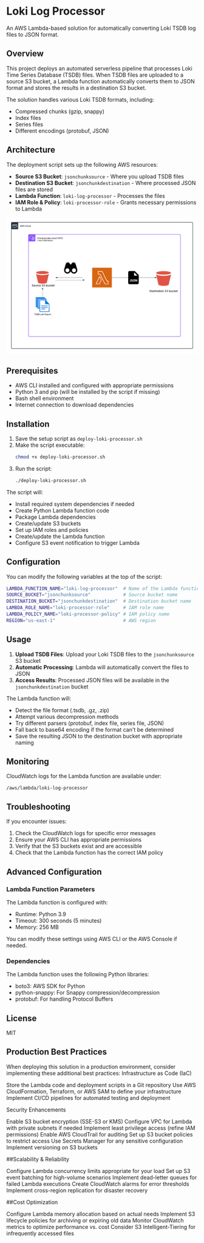 # Loki Log Processor

An AWS Lambda-based solution for automatically converting Loki TSDB log files to JSON format.

## Overview

This project deploys an automated serverless pipeline that processes Loki Time Series Database (TSDB) files. When TSDB files are uploaded to a source S3 bucket, a Lambda function automatically converts them to JSON format and stores the results in a destination S3 bucket.

The solution handles various Loki TSDB formats, including:
- Compressed chunks (gzip, snappy)
- Index files
- Series files
- Different encodings (protobuf, JSON)

## Architecture

The deployment script sets up the following AWS resources:

- **Source S3 Bucket**: `jsonchunksource` - Where you upload TSDB files
- **Destination S3 Bucket**: `jsonchunkdestination` - Where processed JSON files are stored
- **Lambda Function**: `loki-log-processor` - Processes the files
- **IAM Role & Policy**: `loki-processor-role` - Grants necessary permissions to Lambda

![Architecture Diagram](https://github.com/ChaosKyle/loki2splunklambda/blob/main/loki2json.png)

## Prerequisites

- AWS CLI installed and configured with appropriate permissions
- Python 3 and pip (will be installed by the script if missing)
- Bash shell environment
- Internet connection to download dependencies

## Installation

1. Save the setup script as `deploy-loki-processor.sh`
2. Make the script executable:
   ```bash
   chmod +x deploy-loki-processor.sh
   ```
3. Run the script:
   ```bash
   ./deploy-loki-processor.sh
   ```

The script will:
- Install required system dependencies if needed
- Create Python Lambda function code
- Package Lambda dependencies
- Create/update S3 buckets
- Set up IAM roles and policies
- Create/update the Lambda function
- Configure S3 event notification to trigger Lambda

## Configuration

You can modify the following variables at the top of the script:

```bash
LAMBDA_FUNCTION_NAME="loki-log-processor"  # Name of the Lambda function
SOURCE_BUCKET="jsonchunksource"            # Source bucket name
DESTINATION_BUCKET="jsonchunkdestination"  # Destination bucket name
LAMBDA_ROLE_NAME="loki-processor-role"     # IAM role name
LAMBDA_POLICY_NAME="loki-processor-policy" # IAM policy name
REGION="us-east-1"                         # AWS region
```

## Usage

1. **Upload TSDB Files**: Upload your Loki TSDB files to the `jsonchunksource` S3 bucket
2. **Automatic Processing**: Lambda will automatically convert the files to JSON
3. **Access Results**: Processed JSON files will be available in the `jsonchunkdestination` bucket

The Lambda function will:
- Detect the file format (.tsdb, .gz, .zip)
- Attempt various decompression methods
- Try different parsers (protobuf, index file, series file, JSON)
- Fall back to base64 encoding if the format can't be determined
- Save the resulting JSON to the destination bucket with appropriate naming

## Monitoring

CloudWatch logs for the Lambda function are available under:
```
/aws/lambda/loki-log-processor
```

## Troubleshooting

If you encounter issues:

1. Check the CloudWatch logs for specific error messages
2. Ensure your AWS CLI has appropriate permissions
3. Verify that the S3 buckets exist and are accessible
4. Check that the Lambda function has the correct IAM policy

## Advanced Configuration

### Lambda Function Parameters

The Lambda function is configured with:
- Runtime: Python 3.9
- Timeout: 300 seconds (5 minutes)
- Memory: 256 MB

You can modify these settings using AWS CLI or the AWS Console if needed.

### Dependencies

The Lambda function uses the following Python libraries:
- boto3: AWS SDK for Python
- python-snappy: For Snappy compression/decompression
- protobuf: For handling Protocol Buffers

## License
MIT

## Production Best Practices
When deploying this solution in a production environment, consider implementing these additional best practices:
Infrastructure as Code (IaC)

Store the Lambda code and deployment scripts in a Git repository
Use AWS CloudFormation, Terraform, or AWS SAM to define your infrastructure
Implement CI/CD pipelines for automated testing and deployment

Security Enhancements

Enable S3 bucket encryption (SSE-S3 or KMS)
Configure VPC for Lambda with private subnets if needed
Implement least privilege access (refine IAM permissions)
Enable AWS CloudTrail for auditing
Set up S3 bucket policies to restrict access
Use Secrets Manager for any sensitive configuration
Implement versioning on S3 buckets

##Scalability & Reliability

Configure Lambda concurrency limits appropriate for your load
Set up S3 event batching for high-volume scenarios
Implement dead-letter queues for failed Lambda executions
Create CloudWatch alarms for error thresholds
Implement cross-region replication for disaster recovery

##Cost Optimization

Configure Lambda memory allocation based on actual needs
Implement S3 lifecycle policies for archiving or expiring old data
Monitor CloudWatch metrics to optimize performance vs. cost
Consider S3 Intelligent-Tiering for infrequently accessed files

